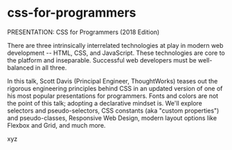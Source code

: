 # css-for-programmers
PRESENTATION: CSS for Programmers (2018 Edition)

There are three intrinsically interrelated technologies at play in modern web development -- HTML, CSS, and JavaScript. These technologies are core to the platform and inseparable. Successful web developers must be well-balanced in all three.

In this talk, Scott Davis (Principal Engineer, ThoughtWorks) teases out the rigorous engineering principles behind CSS in an updated version of one of his most popular presentations for programmers. Fonts and colors are not the point of this talk; adopting a declarative mindset is. We'll explore selectors and pseudo-selectors, CSS constants (aka "custom properties") and pseudo-classes, Responsive Web Design, modern layout options like Flexbox and Grid, and much more.

xyz
